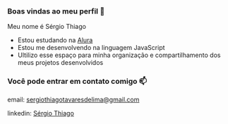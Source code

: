### Boas vindas ao meu perfil 💙

Meu nome é Sérgio Thiago

-  Estou estudando na [Alura](https://alura.com.br/)
-  Estou me desenvolvendo na linguagem JavaScript
-  Ultilizo esse espaço para minha organização e compartilhamento dos meus projetos desenvolvidos

### Você pode entrar em contato comigo 📫

email: sergiothiagotavaresdelima@gmail.com

linkedin: [Sérgio Thiago](https://www.linkedin.com/in/s%C3%A9rgio-thiago-tavares-de-lima-0593b627b/t)
